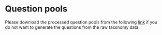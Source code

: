 # Question pools
Please download the processed question pools from the following [link](https://drive.google.com/file/d/1SxroOc6VyaHXIvZk2ftZRej5gU2jh6zn/view?usp=drive_link) if you do not want to generate the questions from the raw taxonomy data.
